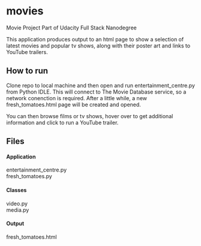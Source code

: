 # movies
Movie Project Part of Udacity Full Stack Nanodegree 

This application produces output to an html page to show a selection of latest movies and popular tv shows, along with their poster art and links to YouTube trailers.

<h2>How to run</h2>
Clone repo to local machine and then open and run entertainment_centre.py from Python IDLE. This will connect to The Movie Database service, so a network conenction is required. After a little while, a new fresh_tomatoes.html page will be created and opened.

You can then browse films or tv shows, hover over to get additional information and click to run a YouTube trailer.

<h2>Files</h2>
<h4>Application</h4>
entertainment_centre.py</br>
fresh_tomatoes.py
<h4>Classes</h4>
video.py<br/>
media.py
<h4>Output</h4>
fresh_tomatoes.html
